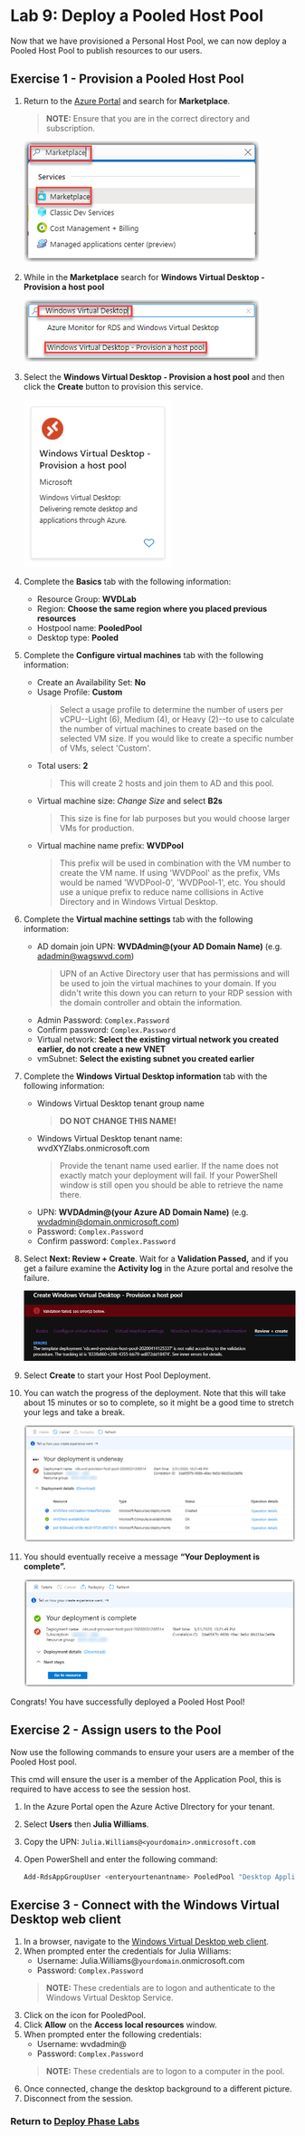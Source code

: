 # Lab 9: Deploy a Pooled Host Pool

Now that we have provisioned a Personal Host Pool, we can now deploy a Pooled Host Pool to publish resources to our users.

## Exercise 1 - Provision a Pooled Host Pool

1. Return to the [Azure Portal](https://portal.azure.com) and search for **Marketplace**.  
    > **NOTE:** Ensure that you are in the correct directory and subscription.

    ![image](../attachments/4e91cf3c29be44f486c9b7428235071c.png)

2. While in the **Marketplace** search for **Windows Virtual Desktop - Provision a host pool**

    ![image](../attachments/8be16b1ed7e18681ce7554cf8c13bf57.png)

3. Select the **Windows Virtual Desktop - Provision a host pool** and then click the **Create** button to provision this service.

    ![WVDProvisionHostPool](../attachments/WVDProvisionHostPool.png)

4. Complete the **Basics** tab with the following information:
    * Resource Group: **WVDLab**
    * Region: **Choose the same region where you placed previous resources**
    * Hostpool name: **PooledPool**
    * Desktop type: **Pooled**

5. Complete the **Configure virtual machines** tab with the following information:
    * Create an Availability Set: **No**
    * Usage Profile: **Custom**
        > Select a usage profile to determine the number of users per vCPU--Light (6), Medium (4), or Heavy (2)--to use to calculate the number of virtual machines to create based on the selected VM size. If you would like to create a specific number of VMs, select 'Custom'.
    * Total users: **2**
        >This will create 2 hosts and join them to AD and this pool.
    * Virtual machine size: *Change Size* and select **B2s**
        >This size is fine for lab purposes but you would choose larger VMs for production.
    * Virtual machine name prefix: **WVDPool**
        >This prefix will be used in combination with the VM number to create the VM name. If using 'WVDPool' as the prefix, VMs would be named 'WVDPool-0', 'WVDPool-1', etc. You should use a unique prefix to reduce name collisions in Active Directory and in Windows Virtual Desktop.

6. Complete the **Virtual machine settings** tab with the following information:
    * AD domain join UPN: **WVDAdmin@(your AD Domain Name)** (e.g. adadmin@wagswvd.com)
        >UPN of an Active Directory user that has permissions and will be used to join the virtual machines to your domain.  If you didn't write this down you can return to your RDP session with the domain controller and obtain the information.
    * Admin Password: `Complex.Password`
    * Confirm password: `Complex.Password`
    * Virtual network: **Select the existing virtual network you created earlier, do not create a new VNET**
    * vmSubnet: **Select the existing subnet you created earlier**

7. Complete the **Windows Virtual Desktop information** tab with the following information:
    * Windows Virtual Desktop tenant group name
        >**DO NOT CHANGE THIS NAME!**
    * Windows Virtual Desktop tenant name:  wvdXYZlabs.onmicrosoft.com
        >Provide the tenant name used earlier. If the name does not exactly match your deployment will fail.  If your PowerShell window is still open you should be able to retrieve the name there.
    * UPN: **WVDAdmin@(your Azure AD Domain Name)** (e.g. wvdadmin@domain.onmicrosoft.com)
    * Password: `Complex.Password`
    * Confirm password: `Complex.Password`

8. Select **Next: Review + Create**. Wait for a **Validation Passed,** and if you get a failure examine the **Activity log** in the Azure portal and resolve the failure.

   ![ValidationFailed](../attachments/ValidationFailed.png)

9. Select **Create** to start your Host Pool Deployment.

10. You can watch the progress of the deployment.  Note that this will take about 15 minutes or so to complete, so it might be a good time to stretch your legs and take a break.

    ![image](../attachments/763dbbfd0796fd7afecf51de9562d959.png)
11. You should eventually receive a message **“Your Deployment is complete”.**

    ![image](../attachments/d186f32593dbd7d350ec18940f547f8f.png)

Congrats! You have successfully deployed a Pooled Host Pool!  

## Exercise 2 - Assign users to the Pool

Now use the following commands to ensure your users are a member of the Pooled Host pool.

This cmd will ensure the user is a member of the Application Pool, this is required to have access to see the session host.

1. In the Azure Portal open the Azure Active DIrectory for your tenant.
2. Select **Users** then **Julia Williams**.
3. Copy the UPN: `Julia.Williams@<yourdomain>.onmicrosoft.com`
4. Open PowerShell and enter the following command:

    ```Powershell
    Add-RdsAppGroupUser <enteryourtenantname> PooledPool "Desktop Application Group" -UserPrincipalName Julia.Williams@<yourdomain>.onmicrosoft.com
    ```

## Exercise 3 - Connect with the Windows Virtual Desktop web client

1. In a browser, navigate to the [Windows Virtual Desktop web client](https://rdweb.wvd.microsoft.com/webclient).
2. When prompted enter the credentials for Julia Williams:
    * Username: Julia.Williams@`yourdomain`.onmicrosoft.com
    * Password: `Complex.Password`
    > **NOTE:** These credentials are to logon and authenticate to the Windows Virtual Desktop Service.
3. Click on the icon for PooledPool.
4. Click **Allow** on the **Access local resources** window.
5. When prompted enter the following credentials:
    * Username: wvdadmin@<yourADdomain>
    * Password: `Complex.Password`
    > **NOTE:** These credentials are to logon to a computer in the pool.
6. Once connected, change the desktop background to a different picture.
7. Disconnect from the session.

### Return to [Deploy Phase Labs](deploy.md)
